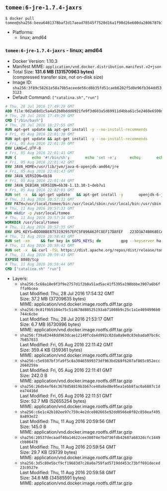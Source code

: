 ## `tomee:6-jre-1.7.4-jaxrs`

```console
$ docker pull tomee@sha256:beea6481378baf2d17aead78545f7520d16a1f90d26e600da2806787b1596641
```

-	Platforms:
	-	linux; amd64

### `tomee:6-jre-1.7.4-jaxrs` - linux; amd64

-	Docker Version: 1.10.3
-	Manifest MIME: `application/vnd.docker.distribution.manifest.v2+json`
-	Total Size: **131.6 MB (131570963 bytes)**  
	(compressed transfer size, not on-disk size)
-	Image ID: `sha256:3f89c58261e58a79b5aceede56cd8b35fd51caeb6202f5d0e96fb364dd533123`
-	Default Command: `["catalina.sh","run"]`

```dockerfile
# Thu, 28 Jul 2016 17:49:29 GMT
ADD file:0d2a68d1c5a4a52b0bddd8921fe9f3d603a5d69911d4bba61c5e2460e6500d76 in /
# Thu, 28 Jul 2016 17:49:29 GMT
CMD ["/bin/bash"]
# Thu, 28 Jul 2016 18:27:55 GMT
RUN apt-get update && apt-get install -y --no-install-recommends 		ca-certificates 		curl 		wget 	&& rm -rf /var/lib/apt/lists/*
# Fri, 05 Aug 2016 22:01:38 GMT
RUN apt-get update && apt-get install -y --no-install-recommends 		bzip2 		unzip 		xz-utils 	&& rm -rf /var/lib/apt/lists/*
# Fri, 05 Aug 2016 22:01:39 GMT
ENV LANG=C.UTF-8
# Fri, 05 Aug 2016 22:01:41 GMT
RUN { 		echo '#!/bin/sh'; 		echo 'set -e'; 		echo; 		echo 'dirname "$(dirname "$(readlink -f "$(which javac || which java)")")"'; 	} > /usr/local/bin/docker-java-home 	&& chmod +x /usr/local/bin/docker-java-home
# Fri, 05 Aug 2016 22:01:42 GMT
ENV JAVA_HOME=/usr/lib/jvm/java-6-openjdk-amd64/jre
# Fri, 05 Aug 2016 22:01:43 GMT
ENV JAVA_VERSION=6b38
# Fri, 05 Aug 2016 22:01:44 GMT
ENV JAVA_DEBIAN_VERSION=6b38-1.13.10-1~deb7u1
# Fri, 05 Aug 2016 22:02:01 GMT
RUN set -x 	&& apt-get update 	&& apt-get install -y 		openjdk-6-jre-headless="$JAVA_DEBIAN_VERSION" 	&& rm -rf /var/lib/apt/lists/* 	&& [ "$JAVA_HOME" = "$(docker-java-home)" ]
# Thu, 11 Aug 2016 20:57:31 GMT
ENV PATH=/usr/local/tomee/bin:/usr/local/sbin:/usr/local/bin:/usr/sbin:/usr/bin:/sbin:/bin
# Thu, 11 Aug 2016 20:57:33 GMT
RUN mkdir -p /usr/local/tomee
# Thu, 11 Aug 2016 20:57:34 GMT
WORKDIR /usr/local/tomee
# Thu, 11 Aug 2016 20:57:35 GMT
ENV GPG_KEYS=BDD0BBEB753192957EFC5F896A62FC8EF17D8FEF 	223D3A74B068ECA354DC385CE126833F9CF64915 	7A2744A8A9AAF063C23EB7868EBE7DBE8D050EEF 	82D8419BA697F0E7FB85916EE91287822FDB81B1 	9056B710F1E332780DE7AF34CBAEBE39A46C4CA1 	A57DAF81C1B69921F4BA8723A8DE0A4DB863A7C1 	B7574789F5018690043E6DD9C212662E12F3E1DD 	B8B301E6105DF628076BD92C5483E55897ABD9B9 	DBCCD103B8B24F86FFAAB025C8BB472CD297D428 	F067B8140F5DD80E1D3B5D92318242FE9A0B1183 	FAA603D58B1BA4EDF65896D0ED340E0E6D545F97
# Thu, 11 Aug 2016 20:58:43 GMT
RUN set -xe 	&& for key in $GPG_KEYS; do 		gpg --keyserver ha.pool.sks-keyservers.net --recv-keys "$key"; 	done
# Thu, 11 Aug 2016 20:59:42 GMT
RUN set -x 	&& curl -fSL https://dist.apache.org/repos/dist/release/tomee/tomee-1.7.4/apache-tomee-1.7.4-jaxrs.tar.gz.asc -o tomee.tar.gz.asc 	&& curl -fSL http://apache.rediris.es/tomee/tomee-1.7.4/apache-tomee-1.7.4-jaxrs.tar.gz -o tomee.tar.gz 	&& gpg --batch --verify tomee.tar.gz.asc tomee.tar.gz 	&& tar -zxf tomee.tar.gz 	&& mv apache-tomee-jaxrs-1.7.4/* /usr/local/tomee 	&& rm -Rf apache-tomee-jaxrs-1.7.4 	&& rm bin/*.bat 	&& rm tomee.tar.gz*
# Thu, 11 Aug 2016 20:59:43 GMT
EXPOSE 8080/tcp
# Thu, 11 Aug 2016 20:59:44 GMT
CMD ["catalina.sh" "run"]
```

-	Layers:
	-	`sha256:5c68a10e9f3f9e2757d1f2b0a51ad5ac41f5395a190bbbe3907a6b6fffa9bcea`  
		Last Modified: Thu, 28 Jul 2016 17:54:32 GMT  
		Size: 37.2 MB (37209635 bytes)  
		MIME: application/vnd.docker.image.rootfs.diff.tar.gzip
	-	`sha256:9c81f9b5104e75c51d678d80525193ab71008b9c25c1a1e4694996b0744c6cbe`  
		Last Modified: Thu, 28 Jul 2016 21:53:17 GMT  
		Size: 6.7 MB (6730996 bytes)  
		MIME: application/vnd.docker.image.rootfs.diff.tar.gzip
	-	`sha256:f39a83448dd963dcae12140fcda4d992c02da8a9e0c83ebada07bc6c7b857833`  
		Last Modified: Fri, 05 Aug 2016 22:11:42 GMT  
		Size: 359.4 KB (359361 bytes)  
		MIME: application/vnd.docker.image.rootfs.diff.tar.gzip
	-	`sha256:c5e9307bf3fa9f5c8a30465999373df963bd269f6207af865c052ecc2668259a`  
		Last Modified: Fri, 05 Aug 2016 22:11:41 GMT  
		Size: 242.0 B  
		MIME: application/vnd.docker.image.rootfs.diff.tar.gzip
	-	`sha256:26db4ef64c3678d58819b3b67ce40a8ed0e95ea1ebb8fac0a6887c1dea74416d`  
		Last Modified: Fri, 05 Aug 2016 22:11:51 GMT  
		Size: 52.7 MB (52655254 bytes)  
		MIME: application/vnd.docker.image.rootfs.diff.tar.gzip
	-	`sha256:c6e1c42b102ee97c759c4e2dce802665e92dd8566e0f02c850eaf4958a893e22`  
		Last Modified: Thu, 11 Aug 2016 20:59:56 GMT  
		Size: 145.0 B  
		MIME: application/vnd.docker.image.rootfs.diff.tar.gzip
	-	`sha256:20537decaadf40a14622cee30074e7bd736fdb42687a6832dcfc1449cbb86478`  
		Last Modified: Thu, 11 Aug 2016 20:59:54 GMT  
		Size: 29.7 KB (29739 bytes)  
		MIME: application/vnd.docker.image.rootfs.diff.tar.gzip
	-	`sha256:3d5c80e5bcf9cf19683d7c28a0a759fad5719dd453c73bff691deced23c0527e`  
		Last Modified: Thu, 11 Aug 2016 20:59:58 GMT  
		Size: 34.6 MB (34585591 bytes)  
		MIME: application/vnd.docker.image.rootfs.diff.tar.gzip
